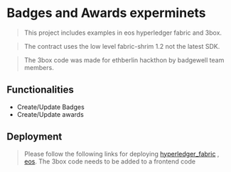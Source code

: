 # Badges and Awards experminets
> This project includes examples in eos hyperledger fabric and 3box.

> The contract uses the low level fabric-shrim 1.2 not the latest SDK.

> The 3box code was made for ethberlin hackthon by badgewell team members.

## Functionalities
- Create/Update Badges
- Create/Update awards

## Deployment
> Please follow the following links for deploying [hyperledger_fabric](https://cloud.ibm.com/docs/services/blockchain?topic=blockchain-install-instantiate-chaincode) , [eos](https://developers.eos.io/eosio-home/docs/token-contract). The 3box code needs to be added to a frontend code
